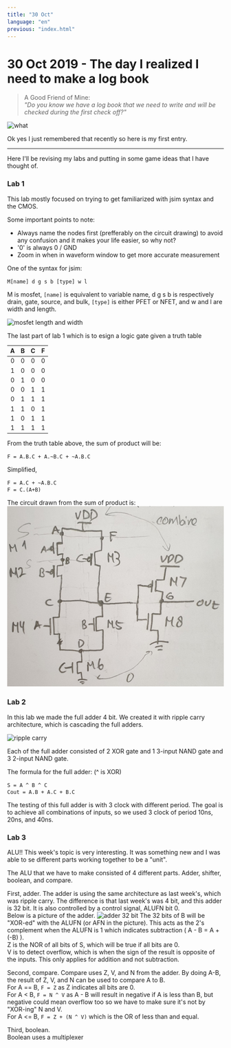 ```yaml
---
title: "30 Oct"
language: "en"
previous: "index.html"
---
```


# 30 Oct 2019 - The day I realized I need to make a log book
> A Good Friend of Mine:  
_"Do you know we have a log book that we need to write and will be checked 
during the first check off?"_

![what](https://media3.giphy.com/media/91fEJqgdsnu4E/giphy.gif)

Ok yes I just remembered that recently so here is my first entry.

---

Here I'll be revising my labs and putting in some game ideas that I have 
thought of.

### **Lab 1**
This lab mostly focused on trying to get familiarized with jsim syntax and the 
CMOS.

Some important points to note:
- Always name the nodes first (prefferably on the circuit drawing) to avoid
  any confusion and it makes your life easier, so why not?
- '0' is always 0 / GND
- Zoom in when in waveform window to get more accurate measurement

One of the syntax for jsim: 

```
M[name] d g s b [type] w l
```  

M is mosfet, `[name]` is equivalent to variable name, d g s b is respectively
drain, gate, source, and bulk, `[type]` is either PFET or NFET, and w and l are
width and length.

![mosfet length and width](https://slideplayer.com/slide/10633305/36/images/4/Schematic+diagram+of+the+structure+of+an+n-channel+silicon-based+MOSFET.jpg)

The last part of lab 1 which is to esign a logic gate given a truth table

| A | B | C | F |
|:-:|:-:|:-:|:-:|
| 0 | 0 | 0 | 0 |
| 1 | 0 | 0 | 0 |
| 0 | 1 | 0 | 0 |
| 0 | 0 | 1 | 1 |
| 0 | 1 | 1 | 1 |
| 1 | 1 | 0 | 1 |
| 1 | 0 | 1 | 1 |
| 1 | 1 | 1 | 1 |

From the truth table above, the sum of product will be:  
```
F = A.B.C + A.~B.C + ~A.B.C
```  
Simplified,  
```
F = A.C + ~A.B.C  
F = C.(A+B)
```

The circuit drawn from the sum of product is:  
![circuit](cmos.jpg)

### **Lab 2**
In this lab we made the full adder 4 bit. We created it with ripple carry
architecture, which is cascading the full adders.

![ripple carry](https://www.gatevidyalay.com/wp-content/uploads/2018/06/4-bit-Ripple-Carry-Adder.png)

Each of the full adder consisted of 2 XOR gate and 1 3-input NAND gate and 3 2-input NAND gate.

The formula for the full adder: (^ is XOR)  
```
S = A ^ B ^ C
Cout = A.B + A.C + B.C
```



The testing of this full adder is with 3 clock with different period. The goal
is to achieve all combinations of inputs, so we used 3 clock of period 10ns,
20ns, and 40ns.


### **Lab 3**

ALU!! This week's topic is very interesting. It was something new and I was
able to se different parts working together to be a "unit".

The ALU that we have to make consisted of 4 different parts. Adder, shifter,
boolean, and compare.

First, adder.
The adder is using the same architecture as last week's, which was ripple
carry. The difference is that last week's was 4 bit, and this adder is 32 bit.
It is also controlled by a control signal, ALUFN bit 0.  
Below is a picture of the adder.
![adder 32 bit](https://computationstructures.org/exercises/alu/15.png)
The 32 bits of B will be "XOR-ed" with the ALUFN (or AFN in the picture). This acts as the 2's complement when the ALUFN is 1 which indicates subtraction ( A - B = A + (-B) ).  
Z is the NOR of all bits of S, which will be true if all bits are 0.  
V is to detect overflow, which is when the sign of the result is opposite of the inputs. This only applies for addition and not subtraction.

Second, compare.
Compare uses Z, V, and N from the adder. By doing A-B, the result of Z, V, and N can be used to compare A to B.  
For A == B, ```F = Z``` as Z indicates all bits are 0.  
For A < B, ```F = N ^ V``` as A - B will result in negative if A is less than B, but negative could mean overflow too so we have to make sure it's not by "XOR-ing" N and V.  
For A <= B, ```F = Z + (N ^ V)``` which is the OR of less than and equal.

Third, boolean.  
Boolean uses a multiplexer